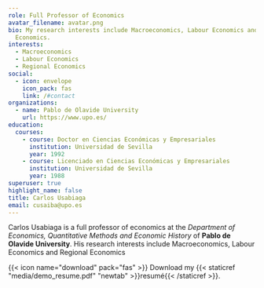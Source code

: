 ```yaml
---
role: Full Professor of Economics
avatar_filename: avatar.png
bio: My research interests include Macroeconomics, Labour Economics and Regional
  Economics.
interests:
  - Macroeconomics
  - Labour Economics
  - Regional Economics
social:
  - icon: envelope
    icon_pack: fas
    link: /#contact
organizations:
  - name: Pablo de Olavide University
    url: https://www.upo.es/
education:
  courses:
    - course: Doctor en Ciencias Económicas y Empresariales
      institution: Universidad de Sevilla
      year: 1992
    - course: Licenciado en Ciencias Económicas y Empresariales
      institution: Universidad de Sevilla
      year: 1988
superuser: true
highlight_name: false
title: Carlos Usabiaga
email: cusaiba@upo.es
---
```

Carlos Usabiaga is a full professor of economics at the *Department of Economics, Quantitative Methods and Economic History* of **Pablo de Olavide University**. His research interests include Macroeconomics, Labour Economics and Regional Economics

{{< icon name="download" pack="fas" >}} Download my {{< staticref "media/demo_resume.pdf" "newtab" >}}resumé{{< /staticref >}}.